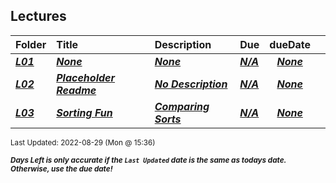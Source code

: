 ## Lectures

| Folder | Title | Description | Due | dueDate |  |
|:------|:------|:------|:------|:-----:|-----|
| ***<a href="https://github.com/rugbyprof/4883-Programming_Techniques/tree/master/Lectures/L01">L01</a>*** | ***<a href="https://github.com/rugbyprof/4883-Programming_Techniques/tree/master/Lectures/L01">None</a>*** | ***<a href="https://github.com/rugbyprof/4883-Programming_Techniques/tree/master/Lectures/L01">None</a>*** | ***<a href="https://github.com/rugbyprof/4883-Programming_Techniques/tree/master/Lectures/L01">N/A</a>*** | ***<a href="https://github.com/rugbyprof/4883-Programming_Techniques/tree/master/Lectures/L01">None</a>*** |  |
| ***<a href="https://github.com/rugbyprof/4883-Programming_Techniques/tree/master/Lectures/L02">L02</a>*** | ***<a href="https://github.com/rugbyprof/4883-Programming_Techniques/tree/master/Lectures/L02"> Placeholder Readme </a>*** | ***<a href="https://github.com/rugbyprof/4883-Programming_Techniques/tree/master/Lectures/L02"> No Description</a>*** | ***<a href="https://github.com/rugbyprof/4883-Programming_Techniques/tree/master/Lectures/L02">N/A</a>*** | ***<a href="https://github.com/rugbyprof/4883-Programming_Techniques/tree/master/Lectures/L02">None</a>*** |  |
| ***<a href="https://github.com/rugbyprof/4883-Programming_Techniques/tree/master/Lectures/L03">L03</a>*** | ***<a href="https://github.com/rugbyprof/4883-Programming_Techniques/tree/master/Lectures/L03"> Sorting Fun </a>*** | ***<a href="https://github.com/rugbyprof/4883-Programming_Techniques/tree/master/Lectures/L03"> Comparing Sorts</a>*** | ***<a href="https://github.com/rugbyprof/4883-Programming_Techniques/tree/master/Lectures/L03">N/A</a>*** | ***<a href="https://github.com/rugbyprof/4883-Programming_Techniques/tree/master/Lectures/L03">None</a>*** |  |

<sup>Last Updated: 2022-08-29 (Mon @ 15:36)</sup> 

<sup>***Days Left is only accurate if the `Last Updated` date is the same as todays date. Otherwise, use the due date!***</sup> 